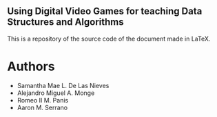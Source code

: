 ## Using Digital Video Games for teaching Data Structures and Algorithms

This is a repository of the source code of the document made in LaTeX.

# Authors
- Samantha Mae L. De Las Nieves
- Alejandro Miguel A. Monge
- Romeo II M. Panis
- Aaron M. Serrano